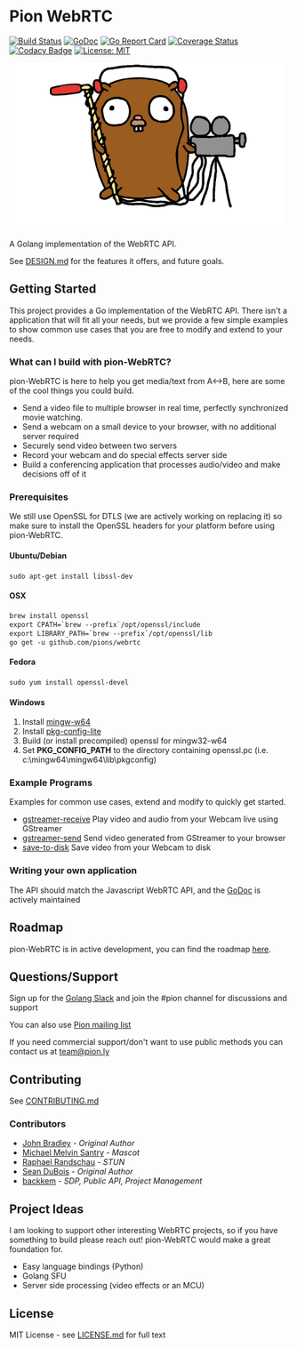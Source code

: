 # Pion WebRTC
[![Build Status](https://travis-ci.org/pions/webrtc.svg?branch=master)](https://travis-ci.org/pions/webrtc)
[![GoDoc](https://godoc.org/github.com/pions/webrtc?status.svg)](https://godoc.org/github.com/pions/webrtc)
[![Go Report Card](https://goreportcard.com/badge/github.com/pions/webrtc)](https://goreportcard.com/report/github.com/pions/webrtc)
[![Coverage Status](https://coveralls.io/repos/github/pions/webrtc/badge.svg)](https://coveralls.io/github/pions/webrtc)
[![Codacy Badge](https://api.codacy.com/project/badge/Grade/18f4aec384894e6aac0b94effe51961d)](https://www.codacy.com/app/Sean-Der/webrtc)
[![License: MIT](https://img.shields.io/badge/License-MIT-yellow.svg)](LICENSE.md)

<div align="center">
    <a href="#">
        <img src="./.github/pion-gopher-webrtc.png" height="300px">
    </a>
</div>

A Golang implementation of the WebRTC API.

See [DESIGN.md](DESIGN.md) for the features it offers, and future goals.

## Getting Started
This project provides a Go implementation of the WebRTC API. There isn't a application that will fit all your needs, but we provide a
few simple examples to show common use cases that you are free to modify and extend to your needs.

### What can I build with pion-WebRTC?
pion-WebRTC is here to help you get media/text from A<->B, here are some of the cool things you could build.

* Send a video file to multiple browser in real time, perfectly synchronized movie watching.
* Send a webcam on a small device to your browser, with no additional server required
* Securely send video between two servers
* Record your webcam and do special effects server side
* Build a conferencing application that processes audio/video and make decisions off of it

### Prerequisites
We still use OpenSSL for DTLS (we are actively working on replacing it) so make sure to install the OpenSSL headers for
your platform before using pion-WebRTC.
#### Ubuntu/Debian
`sudo apt-get install libssl-dev`

#### OSX

```
brew install openssl
export CPATH=`brew --prefix`/opt/openssl/include
export LIBRARY_PATH=`brew --prefix`/opt/openssl/lib
go get -u github.com/pions/webrtc
```

#### Fedora
`sudo yum install openssl-devel`

#### Windows
1. Install [mingw-w64](http://mingw-w64.sourceforge.net/)
2. Install [pkg-config-lite](http://sourceforge.net/projects/pkgconfiglite)
3. Build (or install precompiled) openssl for mingw32-w64
4. Set __PKG\_CONFIG\_PATH__ to the directory containing openssl.pc
   (i.e. c:\mingw64\mingw64\lib\pkgconfig)

### Example Programs
Examples for common use cases, extend and modify to quickly get started.
* [gstreamer-receive](examples/gstreamer-receive/README.md) Play video and audio from your Webcam live using GStreamer
* [gstreamer-send](examples/gstreamer-send/README.md) Send video generated from GStreamer to your browser
* [save-to-disk](examples/save-to-disk/README.md) Save video from your Webcam to disk

### Writing your own application
The API should match the Javascript WebRTC API, and the [GoDoc](https://godoc.org/github.com/pions/webrtc) is actively maintained

## Roadmap
pion-WebRTC is in active development, you can find the roadmap [here](https://github.com/pions/webrtc/issues/9).

## Questions/Support
Sign up for the [Golang Slack](https://invite.slack.golangbridge.org/) and join the #pion channel for discussions and support

You can also use [Pion mailing list](https://groups.google.com/forum/#!forum/pion)

If you need commercial support/don't want to use public methods you can contact us at [team@pion.ly](mailto:team@pion.ly)

## Contributing
See [CONTRIBUTING.md](CONTRIBUTING.md)

### Contributors

* [John Bradley](https://github.com/kc5nra) - *Original Author*
* [Michael Melvin Santry](https://github.com/santrym) - *Mascot*
* [Raphael Randschau](https://github.com/nicolai86) - *STUN*
* [Sean DuBois](https://github.com/Sean-Der) - *Original Author*
* [backkem](https://github.com/nicolai86) - *SDP, Public API, Project Management*

## Project Ideas
I am looking to support other interesting WebRTC projects, so if you have something to build please reach out!
pion-WebRTC would make a great foundation for.

* Easy language bindings (Python)
* Golang SFU
* Server side processing (video effects or an MCU)

## License
MIT License - see [LICENSE.md](LICENSE.md) for full text
